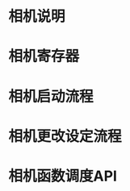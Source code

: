 # 相机说明









# **相机寄存器**











# **相机启动流程**









# **相机更改设定流程**









# **相机函数调度API**
